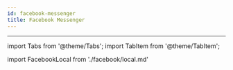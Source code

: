 ```yaml
---
id: facebook-messenger
title: Facebook Messenger
---
```


---

import Tabs from '@theme/Tabs';
import TabItem from '@theme/TabItem';

import FacebookLocal from './facebook/local.md'

<FacebookLocal/>